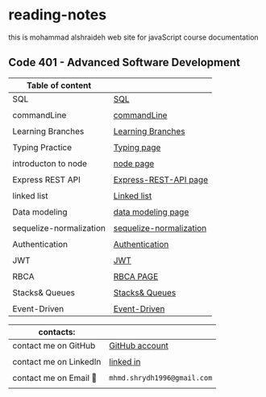 # reading-notes

this is mohammad alshraideh web site for  javaScript course documentation  


## Code 401 - Advanced Software Development

|Table of content|  |
|--------------------|------------------|  
|  SQL  |  [SQL](./sql.md)|
|  | |
|commandLine | [commandLine](./commandLine.md)|
|  | |
|Learning Branches  | [Learning Branches](./learningBranches.md)|
|  | |
|Typing Practice  | [Typing page](TypingPractice.md)|
|  |  |
|introducton to node |[node page](./node.md)|
|  |  |
|Express REST API   | [Express-REST-API page](Express-REST-API.md)|
|  |  |
|linked list   | [Linked list](linked-list.md)|
|  |  |
|Data modeling   | [data modeling page](DataModeling.md)|
|  |   |
|sequelize-normalization|[sequelize-normalization](./sequelize-normalization.md)|
|  |  |
|Authentication |[Authentication](Authentication.md) |
|  |  |
|JWT  |  [JWT](./JWT.md)|
|  |  |
|RBCA | [RBCA PAGE](RBCA.md)
|   |  | 
|Stacks& Queues| [Stacks& Queues](./StacksAndQueues.md) |
|  |   |
|Event-Driven| [Event-Driven](/event-driven.md)|




 
|contacts: |   |
|------------------|------------------------|
|contact me on GitHub    | [GitHub account](https://github.com/mohammadsh96)|
|  | |
|contact me on LinkedIn | [linked in ](https://www.linkedin.com/in/mohammad-alshraideh-67820b186/)|
|  |  | 
|contact me on Email  :email:| ``` mhmd.shrydh1996@gmail.com ```|
|  |  |
